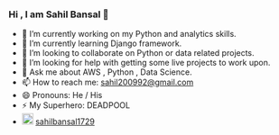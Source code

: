 ### Hi , I am Sahil Bansal 👋


- 🔭 I’m currently working on my Python and analytics skills.
- 🌱 I’m currently learning Django framework.
- 👯 I’m looking to collaborate on Python or data related projects.
- 🤔 I’m looking for help with getting some live projects to work upon.
- 💬 Ask me about AWS , Python , Data Science.
- 📫 How to reach me: sahil200992@gmail.com
- 😄 Pronouns: He / His
- ⚡ My Superhero: DEADPOOL
- <img src="https://www.soroptimistinternational.org/wp-content/uploads/2020/03/251-2517877_tweet-twitter-icon-icon-chirrup-icon-icon-twitter-png-format-twitter-logo.jpg" width="20" height="20"> [sahilbansal1729](https://twitter.com/sahilbansal1729)


